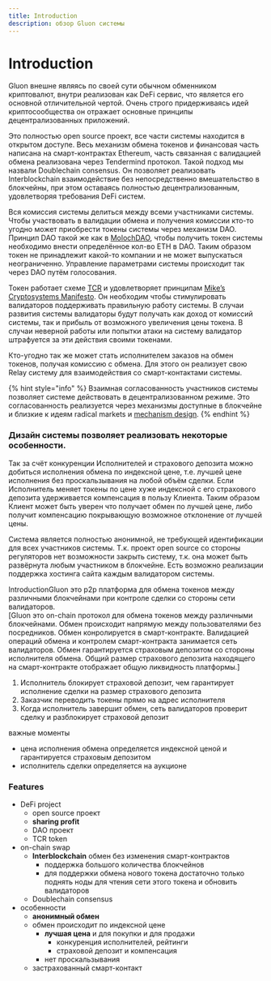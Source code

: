 ```yaml
---
title: Introduction
description: обзор Gluon системы
---
```


# Introduction

Gluon внешне являясь по своей сути обычном обменником криптовалют, внутри реализован как DeFi сервис, что является его основной отличительной чертой. Очень строго придерживаясь идей криптосообщества он отражает основные принципы децентрализованных приложений.

Это полностью open source проект, все части системы находится в открытом доступе. Весь механизм обмена токенов и финансовая часть написана на смарт-контрактах Ethereum, часть связанная с валидацией обмена реализована через Tendermind протокол. Такой подход мы назвали Doublechain consensus. Он позволяет реализовать Interblockchain взаимодействие без непосредственно вмешательство в блокчейны, при этом оставаясь полностью децентрализованным, удовлетворяя требования DeFi систем.

Вся комиссия системы делиться между всеми участниками системы. Чтобы участвовать в валидации обмена и получения комиссии кто-то угодно может приобрести токены системы через механизм DAO. Принцип DAO такой же как в [MolochDAO](https://molochdao.com/), чтобы получить токен системы необходимо внести определённое кол-во ETH в DAO. Таким образом токен не принадлежит какой-то компании и не может выпускаться неограниченно. Управление параметрами системы происходит так через DAO путём голосования.

Токен работает схеме [TCR](https://hackernoon.com/token-curated-registry-tcr-design-patterns-4de6d18efa15) и удовлетворяет принципам [Mike’s Cryptosystems Manifesto](https://docs.google.com/document/d/1TcceAsBlAoFLWSQWYyhjmTsZCp0XqRhNdGMb6JbASxc/edit?usp=sharing). Он необходим чтобы стимулировать валидаторов поддерживать правильную работу системы. В случаи развития системы валидаторы будут получать как доход от комиссий системы, так и прибыль от возможного увеличения цены токена. В случаи неверной работы или попытки атаки на систему валидатор штрафуется за эти действия своими токенами.

Кто-угодно так же может стать исполнителем заказов на обмен токенов, получая комиссию с обмена. Для этого он реализует свою Relay систему для взаимодействия со смарт-контактами системы.

{% hint style="info" %}
Взаимная согласованность участников системы позволяет системе действовать в децентрализованном режиме. Это согласованность реализуется через механизмы доступные в блокчейне и близкие к идеям radical markets и [mechanism design](https://en.wikipedia.org/wiki/Mechanism_design).
{% endhint %}



### Дизайн системы позволяет реализовать некоторые особенности. 

Так за счёт конкуренции Исполнителей и страхового депозита можно добиться исполнения обмена по индексной цене, т.е. лучшей цене исполнения без проскальзывания на любой объём сделки. Если Исполнитель меняет токены по цене хуже индексной с его страхового депозита удерживается компенсация в пользу Клиента. Таким образом Клиент может быть уверен что получает обмен по лучшей цене, либо получит компенсацию покрывающую возможное отклонение от лучшей цены.

Система является полностью анонимной, не требующей идентификации для всех участников системы. Т.к. проект open source со стороны регуляторов нет возможности закрыть систему, т.к. она может быть развёрнута любым участником в блокчейне. Есть возможно реализации поддержка хостинга сайта каждым валидатором системы.



  
IntroductionGluon это p2p платформа для обмена токенов между различными блокчейнами при контроле сделки со стороны сети валидаторов.   
\[Gluon это on-chain протокол для обмена токенов между различными блокчейнами. Обмен происходит напрямую между пользователями без посредников. Обмен конролируется в смарт-контракте. Валидацией операций обмена и контролем смарт-контракта занимается сеть валидаторов. Обмен гарантируется страховым депозитом со стороны исполнителя обмена. Общий размер страхового депозита находящего на смарт-контракте отображает общую ликвидность платформы.\]  


1. Исполнитель блокирует страховой депозит, чем гарантирует исполнение сделки на размер страхового депозита
2. Заказчик переводить токены прямо на адрес исполнителя
3. Когда исполнитель завершит обмен, сеть валидаторов проверит сделку и разблокирует страховой депозит

  
важные моменты

* цена исполнения обмена определяется индексной ценой и гарантируется страховым депозитом
* исполнитель сделки определяется на аукционе

### Features

* DeFi project
  * open source проект
  * **sharing profit**
  * DAO проект
  * TCR token
* on-chain swap
  * **Interblockchain** обмен без изменения смарт-контрактов
    * поддержка большого количества блокчейнов
    * для поддержки обмена нового токена достаточно только поднять ноды для чтения сети этого токена и обновить валидаторов
  * Doublechain consensus
* особенности
  * **анонимный обмен**
  * обмен происходит по индексной цене
    * **лучшая цена** и для покупки и для продажи
      * конкуренция исполнителей, рейтинги
      * страховой депозит и компенсация
    * нет проскальзывания
  * застрахованный смарт-контакт

